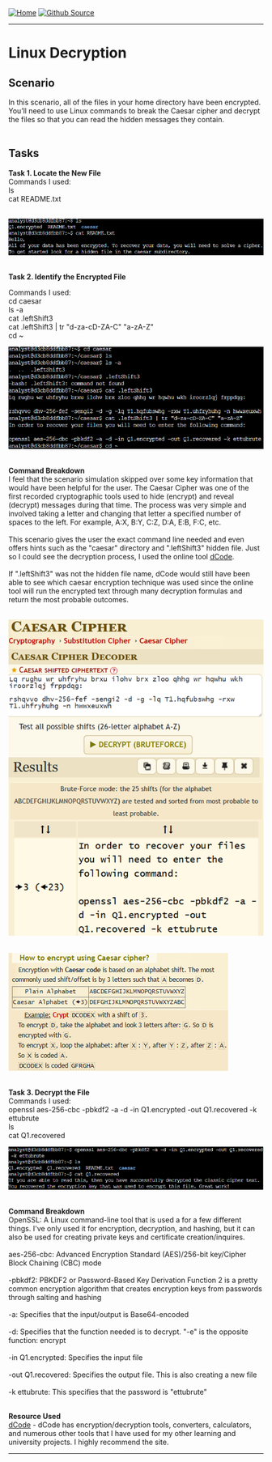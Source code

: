 <div style="display: inline-block;">
  <a href="https://breachopen.github.io/Chas-Riley/">
    <img src="https://img.shields.io/badge/Home-3ba0e6" alt="Home">
  </a>
</div>

<div style="display: inline-block;">
  <a href="https://github.com/BreachOpen/Chas-Riley/" target="_blank">
    <img src="https://img.shields.io/badge/Github_Source-3ba0e6" alt="Github Source">
  </a>
</div>


---

# Linux Decryption

## Scenario
In this scenario, all of the files in your home directory have been encrypted. You’ll need to use Linux commands to break the Caesar cipher and decrypt the files so that you can read the hidden messages they contain.<br /><br />

## Tasks

**Task 1. Locate the New File**<br />
Commands I used: <br />
ls<br />
cat README.txt<br /><br />

![Locate File](../../assets/img/forensics/Linux-Decrypt/1.png)<br /><br />

**Task 2. Identify the Encrypted File**<br />

Commands I used: <br />
cd caesar<br />
ls -a<br />
cat .leftShift3<br />
cat .leftShift3 | tr "d-za-cD-ZA-C" "a-zA-Z"<br />
cd ~<br />

![](../../assets/img/forensics/Linux-Decrypt/2.png)<br /><br />

**Command Breakdown**<br />
I feel that the scenario simulation skipped over some key information that would have been helpful for the user. The Caesar Cipher was one of the first recorded cryptographic tools used to hide (encrypt) and reveal (decrypt) messages during that time. The process was very simple and involved taking a letter and changing that letter a specified number of spaces to the left. For example, A:X, B:Y, C:Z, D:A, E:B, F:C, etc.<br /><br />
This scenario gives the user the exact command line needed and even offers hints such as the "caesar" directory and ".leftShift3" hidden file. Just so I could see the decryption process, I used the online tool [dCode](https://www.dcode.fr/caesar-cipher).<br /><br />
If ".leftShift3" was not the hidden file name, dCode would still have been able to see which caesar encryption technique was used since the online tool will run the encrypted text through many decryption formulas and return the most probable outcomes.<br />
<br />

![CAESAR CIPHER DECODER](../../assets/img/forensics/Linux-Decrypt/3.png)<br /><br />

![CAESAR CIPHER DESCRIPTION](../../assets/img/forensics/Linux-Decrypt/4.png)<br /><br />

**Task 3. Decrypt the File**<br />
Commands I used: <br />
openssl aes-256-cbc -pbkdf2 -a -d -in Q1.encrypted -out Q1.recovered -k ettubrute<br />
ls<br />
cat Q1.recovered<br />

![File Decrypted](../../assets/img/forensics/Linux-Decrypt/5.png)<br /><br />

**Command Breakdown**<br />
OpenSSL: A Linux command-line tool that is used a for a few different things. I've only used it for encryption, decryption, and hashing, but it can also be used for creating private keys and certificate creation/inquires.<br />  
aes-256-cbc: Advanced Encryption Standard (AES)/256-bit key/Cipher Block Chaining (CBC) mode<br /><br />
-pbkdf2: PBKDF2 or Password-Based Key Derivation Function 2 is a pretty common encryption algorithm that creates encryption keys from passwords through salting and hashing<br /><br />
-a: Specifies that the input/output is Base64-encoded<br /><br />
-d: Specifies that the function needed is to decrypt. "-e" is the opposite function: encrypt<br /><br />
-in Q1.encrypted: Specifies the input file<br /><br />
-out Q1.recovered: Specifies the output file. This is also creating a new file<br /><br />
-k ettubrute: This specifies that the password is "ettubrute"<br /><br />

**Resource Used**<br />
[dCode](https://www.dcode.fr/caesar-cipher) - dCode has encryption/decryption tools, converters, calculators, and numerous other tools that I have used for my other learning and university projects. I highly recommend the site.

--- 
